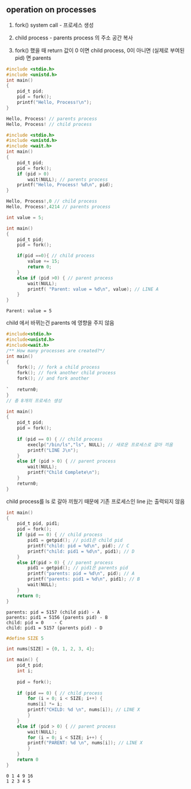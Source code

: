 ## operation on processes

1. fork() system call - 프로세스 생성

2. child process - parents process 의 주소 공간 복사

3. fork() 했을 때 return 값이 0 이면 child process, 0이 아니면 (실제로 부여된 pid) 면 parents

   

```c
#include <stdio.h>
#include <unistd.h>
int main()
{
	pid_t pid;
	pid = fork();
	printf("Hello, Process!\n");
}
```

```c
Hello, Process! // parents process
Hello, Process! // child process
```



```c
#include <stdio.h>
#include <unistd.h>
#include <wait.h>
int main()
{
	pid_t pid;
	pid = fork();
	if (pid > 0)
		wait(NULL); // parents process
	printf("Hello, Process! %d\n", pid);
}

```

```c
Hello, Process!,0 // child process
Hello, Process!,4214 // parents process
```



```c
int value = 5;

int main() 
{
	pid_t pid;
	pid = fork();

	if(pid ==0){ // child process
		value += 15;
		return 0;
	}
	else if (pid >0) { // parent process
		wait(NULL);
		printf( "Parent: value = %d\n", value); // LINE A
	}
}

```

```
Parent: value = 5
```

child 에서 바뀌는건 parents 에 영향을 주지 않음



```c
#include<stdio.h>
#include<unistd.h>
#include<wait.h>
/** How many processes are created?*/
int main() 
{
	fork(); // fork a child process
	fork(); // fork another child process
	fork(); // and fork another
    
`	return0;
}
// 총 8개의 프로세스 생성
```



```c
int main() 
{
	pid_t pid;
	pid = fork();
	
	if (pid == 0) { // child process
		execlp("/bin/ls","ls", NULL); // 새로운 프로세스로 갈아 끼움
		printf("LINE J\n");
	}
	else if (pid > 0) { // parent process
		wait(NULL);
		printf("Child Complete\n");
	}
	return0;
}

```

child process를 ls 로 갈아 끼웠기 때문에 기존 프로세스인 line j는 출력되지 않음



```c
int main() 
{
	pid_t pid, pid1;
	pid = fork();
	if (pid == 0) { // child process
		pid1 = getpid(); // pid1은 child pid
		printf("child: pid = %d\n", pid); // C
		printf("child: pid1 = %d\n", pid1); // D
	}
	else if(pid > 0) { // parent process
		pid1 = getpid(); // pid1은 parents pid
		printf("parents: pid = %d\n", pid); // A
		printf("parents: pid1 = %d\n", pid1); // B
		wait(NULL);
	}
	return 0;
}

```

```
parents: pid = 5157 (child pid) - A
parents: pid1 = 5156 (parents pid) - B
child: pid = 0    - C
child: pid1 = 5157 (parents pid) - D
```





```c
#define SIZE 5

int nums[SIZE] = {0, 1, 2, 3, 4};

int main() {
	pid_t pid;
	int i;
	
	pid = fork();
	
	if (pid == 0) { // child process
		for (i = 0; i < SIZE; i++) {
		nums[i] *= i;
		printf("CHILD: %d \n", nums[i]); // LINE X
        }
	}
	else if (pid > 0) { // parent process
		wait(NULL);
		for (i = 0; i < SIZE; i++) {
		printf("PARENT: %d \n", nums[i]); // LINE X
		}
	}
    return 0
}

```

```
0 1 4 9 16
1 2 3 4 5
```

